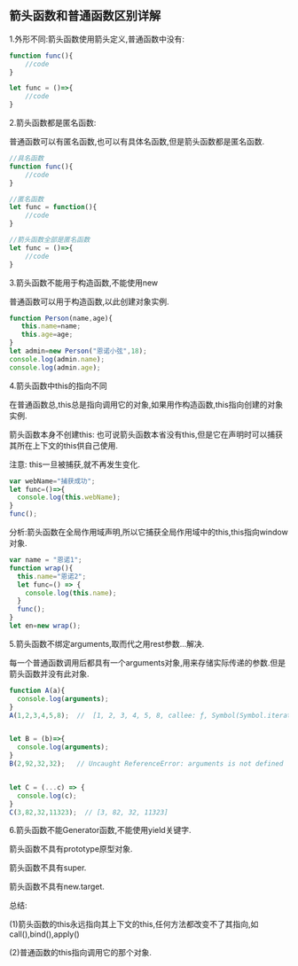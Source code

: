 ## 箭头函数和普通函数区别详解

1.外形不同:箭头函数使用箭头定义,普通函数中没有:

```js
function func(){
    //code
}

let func = ()=>{
    //code
}
```

2.箭头函数都是匿名函数:

普通函数可以有匿名函数,也可以有具体名函数,但是箭头函数都是匿名函数.

```js
//具名函数
function func(){
    //code
}

//匿名函数
let func = function(){
    //code
}

//箭头函数全部是匿名函数
let func = ()=>{
    //code
}
```

3.箭头函数不能用于构造函数,不能使用new

普通函数可以用于构造函数,以此创建对象实例.

```js
function Person(name,age){
   this.name=name;
   this.age=age;
}
let admin=new Person("恩诺小弦",18);
console.log(admin.name);
console.log(admin.age);
```

4.箭头函数中this的指向不同

在普通函数总,this总是指向调用它的对象,如果用作构造函数,this指向创建的对象实例.

 箭头函数本身不创建this: 也可说箭头函数本省没有this,但是它在声明时可以捕获其所在上下文的this供自己使用.

注意: this一旦被捕获,就不再发生变化.

```js
var webName="捕获成功";
let func=()=>{
  console.log(this.webName);
}
func();
```

分析:箭头函数在全局作用域声明,所以它捕获全局作用域中的this,this指向window对象.

```js
var name = "恩诺1";
function wrap(){
  this.name="恩诺2";
  let func=() => {
    console.log(this.name);
  }
  func();
}
let en=new wrap();
```

5.箭头函数不绑定arguments,取而代之用rest参数...解决.

每一个普通函数调用后都具有一个arguments对象,用来存储实际传递的参数.但是箭头函数并没有此对象.

```js
function A(a){
  console.log(arguments);
}
A(1,2,3,4,5,8);  //  [1, 2, 3, 4, 5, 8, callee: ƒ, Symbol(Symbol.iterator): ƒ]


let B = (b)=>{
  console.log(arguments);
}
B(2,92,32,32);   // Uncaught ReferenceError: arguments is not defined


let C = (...c) => {
  console.log(c);
}
C(3,82,32,11323);  // [3, 82, 32, 11323]
```

6.箭头函数不能Generator函数,不能使用yield关键字.

箭头函数不具有prototype原型对象.

箭头函数不具有super.

箭头函数不具有new.target.

总结:

(1)箭头函数的this永远指向其上下文的this,任何方法都改变不了其指向,如call(),bind(),apply()

(2)普通函数的this指向调用它的那个对象.



